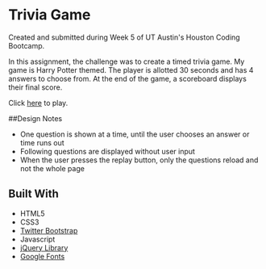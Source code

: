 # Trivia Game

Created and submitted during Week 5 of UT Austin's Houston Coding Bootcamp.  

In this assignment, the challenge was to create a timed trivia game. My game is Harry Potter themed. The player is allotted 30 seconds and has 4 answers to choose from. At the end of the game, a scoreboard displays their final score.

Click [here](https://rchlblns.github.io/unit-4-game/) to play.

##Design Notes
* One question is shown at a time, until the user chooses an answer or time runs out
* Following questions are displayed without user input
* When the user presses the replay button, only the questions reload and not the whole page

## Built With
* HTML5
* CSS3
* [Twitter Bootstrap](https://getbootstrap.com/)
* Javascript
* [jQuery Library](https://jquery.com/)
* [Google Fonts](https://fonts.google.com/)

